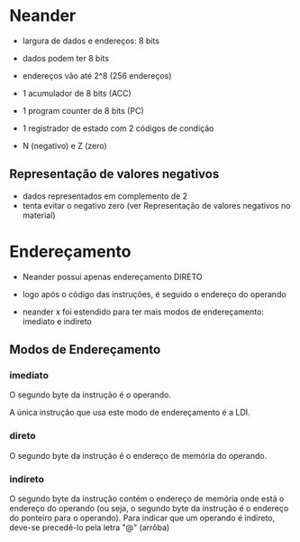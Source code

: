 # Neander

* largura de dados e endereços: 8 bits
* dados podem ter 8 bits 
* endereços vão até 2^8 (256 endereços)

* 1 acumulador de 8 bits (ACC)
* 1 program counter de 8 bits (PC)
* 1 registrador de estado com 2 códigos de condição
* N (negativo) e Z (zero)

## Representação de valores negativos

* dados representados em complemento de 2
* tenta evitar o negativo zero (ver Representação de valores negativos no material)

# Endereçamento

* Neander possui apenas endereçamento DIRETO
* logo após o código das instruções, é seguido o endereço do operando

* neander x foi estendido para ter mais modos de endereçamento: imediato e indireto

## Modos de Endereçamento

### imediato

O segundo byte da instrução é o operando.

A única instrução que usa este modo de endereçamento é a LDI.

### direto

O segundo byte da instrução é o endereço de memória do operando.

### indireto

O segundo byte da instrução contém o endereço de memória onde está o endereço do operando (ou seja, o segundo byte da instrução é o endereço do ponteiro para o operando). Para indicar que um operando é indireto, deve-se precedê-lo pela letra "@" (arrôba)

